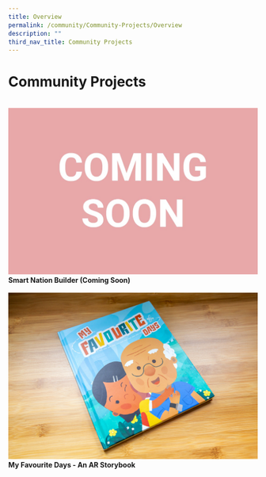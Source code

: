 ```yaml
---
title: Overview
permalink: /community/Community-Projects/Overview
description: ""
third_nav_title: Community Projects
---
```

# Community Projects


<br>
 <div class="row">  
     <div class="col"> 
    <a href="/community/showcases/sn-builder"><img src="/images/community/coming-soon.jpg"></a><br>
     <div class="header"><b>Smart Nation Builder (Coming Soon)</b></div><br>
  </div>
     <div class="col"> 
      <a href="/community/showcases/myfavouritedays"><img src="/images/community/MyFavouriteDays.jpg"></a><br>
       <div class="header"><b>My Favourite Days - An AR Storybook</b></div><br>
  </div>